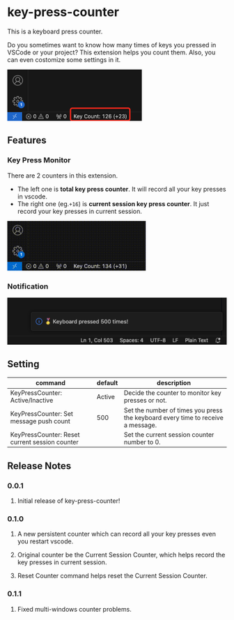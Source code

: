 # key-press-counter

This is a keyboard press counter.

Do you sometimes want to know how many times of keys you pressed in VSCode or your project? This extension helps you count them. Also, you can even costomize some settings in it.

![key-press-counter-overview](images/image-1.png)

## Features

### Key Press Monitor
There are 2 counters in this extension.
- The left one is **total key press counter**. It will record all your key presses in vscode.
- The right one (eg.`+16`) is **current session key press counter**. It just record your key presses in current session.

![counter](images/image-3.gif)

### Notification
![notifcation](images/image-2.png)

## Setting

| command | default | description |
|---|---|---|
| KeyPressCounter: Active/Inactive | Active | Decide the counter to monitor key presses or not. |
| KeyPressCounter: Set message push count | 500 | Set the number of times you press the keyboard every time to receive a message. |
| KeyPressCounter: Reset current session counter | | Set the current session counter number to 0. |

## Release Notes

### 0.0.1

1. Initial release of key-press-counter!

### 0.1.0

1. A new persistent counter which can record all your key presses even you restart vscode.

2. Original counter be the Current Session Counter, which helps record the key presses in current session.

3. Reset Counter command helps reset the Current Session Counter.

### 0.1.1

1. Fixed multi-windows counter problems.
